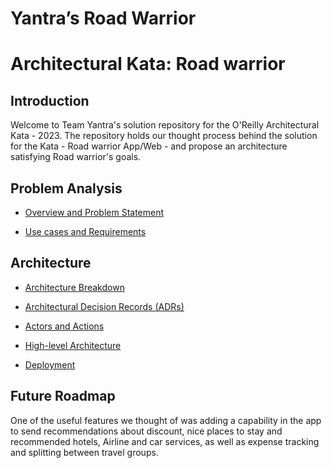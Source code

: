 # Yantra’s Road Warrior

# Architectural Kata: Road warrior 

## Introduction

Welcome to Team Yantra's solution repository for the O'Reilly Architectural Kata - 2023. The repository holds our thought process behind the solution for the Kata - Road warrior App/Web - and propose an architecture satisfying Road warrior's goals.	

## Problem Analysis

* [Overview and Problem Statement](./problem/problem-statement.md)

* [Use cases and Requirements](./problem/requirements.md)

 
## Architecture 

* [Architecture Breakdown](./solution/README.md)

* [Architectural Decision Records (ADRs)](./ADR/README.md)

* [Actors and Actions](./solution/actors.md)

* [High-level Architecture](./solution/technical-view-exploration.md)

* [Deployment](./solution/deployment.md)


## Future Roadmap

One of the useful features we thought of was adding a capability in the app to send recommendations about discount, nice places to stay and recommended hotels, Airline and car services, as well as expense tracking and splitting between travel groups.
 
